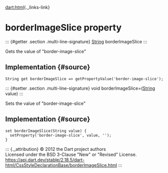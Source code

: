 [dart:html](../../dart-html/dart-html-library){._links-link}

borderImageSlice property
=========================

::: {#getter .section .multi-line-signature}
[String](../../dart-core/string-class) borderImageSlice
:::

Gets the value of \"border-image-slice\"

Implementation {#source}
--------------

``` {.language-dart data-language="dart"}
String get borderImageSlice => getPropertyValue('border-image-slice');
```

::: {#setter .section .multi-line-signature}
void borderImageSlice=([String](../../dart-core/string-class) value)
:::

Sets the value of \"border-image-slice\"

Implementation {#source}
--------------

``` {.language-dart data-language="dart"}
set borderImageSlice(String value) {
  setProperty('border-image-slice', value, '');
}
```

::: {._attribution}
© 2012 the Dart project authors\
Licensed under the BSD 3-Clause \"New\" or \"Revised\" License.\
<https://api.dart.dev/stable/2.18.5/dart-html/CssStyleDeclarationBase/borderImageSlice.html>
:::
